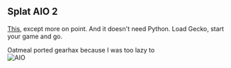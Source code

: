 ## Splat AIO 2

[This](https://github.com/seresaa/Splat-AIO), except more on point. And it doesn't need Python.
Load Gecko, start your game and go.

Oatmeal ported gearhax because I was too lazy to</br>
![AIO](http://imgur.com/XWYfAvu.png)
